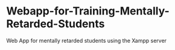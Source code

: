 # Webapp-for-Training-Mentally-Retarded-Students
Web App for mentally retarded students using the Xampp server
